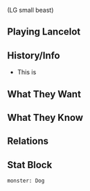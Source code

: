 (LG small beast)
## Playing Lancelot

## History/Info
- This is 

## What They Want

## What They Know

## Relations

## Stat Block

```statblock
monster: Dog
```

